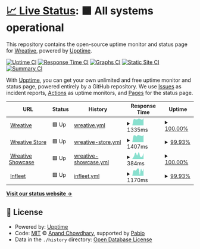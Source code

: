 # [📈 Live Status](https://status.wreative.com): <!--live status--> **🟩 All systems operational**

This repository contains the open-source uptime monitor and status page for [Wreative](https://wreative.com), powered by [Upptime](https://github.com/upptime/upptime).

[![Uptime CI](https://github.com/wreative/status/workflows/Uptime%20CI/badge.svg)](https://github.com/wreative/status/actions?query=workflow%3A%22Uptime+CI%22)
[![Response Time CI](https://github.com/wreative/status/workflows/Response%20Time%20CI/badge.svg)](https://github.com/wreative/status/actions?query=workflow%3A%22Response+Time+CI%22)
[![Graphs CI](https://github.com/wreative/status/workflows/Graphs%20CI/badge.svg)](https://github.com/wreative/status/actions?query=workflow%3A%22Graphs+CI%22)
[![Static Site CI](https://github.com/wreative/status/workflows/Static%20Site%20CI/badge.svg)](https://github.com/wreative/status/actions?query=workflow%3A%22Static+Site+CI%22)
[![Summary CI](https://github.com/wreative/status/workflows/Summary%20CI/badge.svg)](https://github.com/wreative/status/actions?query=workflow%3A%22Summary+CI%22)

With [Upptime](https://upptime.js.org), you can get your own unlimited and free uptime monitor and status page, powered entirely by a GitHub repository. We use [Issues](https://github.com/wreative/status/issues) as incident reports, [Actions](https://github.com/wreative/status/actions) as uptime monitors, and [Pages](https://status.wreative.com) for the status page.

<!--start: status pages-->
<!-- This summary is generated by Upptime (https://github.com/upptime/upptime) -->
<!-- Do not edit this manually, your changes will be overwritten -->
<!-- prettier-ignore -->
| URL | Status | History | Response Time | Uptime |
| --- | ------ | ------- | ------------- | ------ |
| <img alt="" src="https://icons.duckduckgo.com/ip3/wreative.com.ico" height="13"> [Wreative](https://wreative.com) | 🟩 Up | [wreative.yml](https://github.com/wreative/status/commits/HEAD/history/wreative.yml) | <details><summary><img alt="Response time graph" src="./graphs/wreative/response-time-week.png" height="20"> 1335ms</summary><br><a href="https://status.wreative.com/history/wreative"><img alt="Response time 1611" src="https://img.shields.io/endpoint?url=https%3A%2F%2Fraw.githubusercontent.com%2Fwreative%2Fstatus%2FHEAD%2Fapi%2Fwreative%2Fresponse-time.json"></a><br><a href="https://status.wreative.com/history/wreative"><img alt="24-hour response time 1484" src="https://img.shields.io/endpoint?url=https%3A%2F%2Fraw.githubusercontent.com%2Fwreative%2Fstatus%2FHEAD%2Fapi%2Fwreative%2Fresponse-time-day.json"></a><br><a href="https://status.wreative.com/history/wreative"><img alt="7-day response time 1335" src="https://img.shields.io/endpoint?url=https%3A%2F%2Fraw.githubusercontent.com%2Fwreative%2Fstatus%2FHEAD%2Fapi%2Fwreative%2Fresponse-time-week.json"></a><br><a href="https://status.wreative.com/history/wreative"><img alt="30-day response time 1601" src="https://img.shields.io/endpoint?url=https%3A%2F%2Fraw.githubusercontent.com%2Fwreative%2Fstatus%2FHEAD%2Fapi%2Fwreative%2Fresponse-time-month.json"></a><br><a href="https://status.wreative.com/history/wreative"><img alt="1-year response time 1611" src="https://img.shields.io/endpoint?url=https%3A%2F%2Fraw.githubusercontent.com%2Fwreative%2Fstatus%2FHEAD%2Fapi%2Fwreative%2Fresponse-time-year.json"></a></details> | <details><summary><a href="https://status.wreative.com/history/wreative">100.00%</a></summary><a href="https://status.wreative.com/history/wreative"><img alt="All-time uptime 97.43%" src="https://img.shields.io/endpoint?url=https%3A%2F%2Fraw.githubusercontent.com%2Fwreative%2Fstatus%2FHEAD%2Fapi%2Fwreative%2Fuptime.json"></a><br><a href="https://status.wreative.com/history/wreative"><img alt="24-hour uptime 100.00%" src="https://img.shields.io/endpoint?url=https%3A%2F%2Fraw.githubusercontent.com%2Fwreative%2Fstatus%2FHEAD%2Fapi%2Fwreative%2Fuptime-day.json"></a><br><a href="https://status.wreative.com/history/wreative"><img alt="7-day uptime 100.00%" src="https://img.shields.io/endpoint?url=https%3A%2F%2Fraw.githubusercontent.com%2Fwreative%2Fstatus%2FHEAD%2Fapi%2Fwreative%2Fuptime-week.json"></a><br><a href="https://status.wreative.com/history/wreative"><img alt="30-day uptime 96.23%" src="https://img.shields.io/endpoint?url=https%3A%2F%2Fraw.githubusercontent.com%2Fwreative%2Fstatus%2FHEAD%2Fapi%2Fwreative%2Fuptime-month.json"></a><br><a href="https://status.wreative.com/history/wreative"><img alt="1-year uptime 97.43%" src="https://img.shields.io/endpoint?url=https%3A%2F%2Fraw.githubusercontent.com%2Fwreative%2Fstatus%2FHEAD%2Fapi%2Fwreative%2Fuptime-year.json"></a></details>
| <img alt="" src="https://icons.duckduckgo.com/ip3/store.wreative.com.ico" height="13"> [Wreative Store](https://store.wreative.com) | 🟩 Up | [wreative-store.yml](https://github.com/wreative/status/commits/HEAD/history/wreative-store.yml) | <details><summary><img alt="Response time graph" src="./graphs/wreative-store/response-time-week.png" height="20"> 1407ms</summary><br><a href="https://status.wreative.com/history/wreative-store"><img alt="Response time 1376" src="https://img.shields.io/endpoint?url=https%3A%2F%2Fraw.githubusercontent.com%2Fwreative%2Fstatus%2FHEAD%2Fapi%2Fwreative-store%2Fresponse-time.json"></a><br><a href="https://status.wreative.com/history/wreative-store"><img alt="24-hour response time 1526" src="https://img.shields.io/endpoint?url=https%3A%2F%2Fraw.githubusercontent.com%2Fwreative%2Fstatus%2FHEAD%2Fapi%2Fwreative-store%2Fresponse-time-day.json"></a><br><a href="https://status.wreative.com/history/wreative-store"><img alt="7-day response time 1407" src="https://img.shields.io/endpoint?url=https%3A%2F%2Fraw.githubusercontent.com%2Fwreative%2Fstatus%2FHEAD%2Fapi%2Fwreative-store%2Fresponse-time-week.json"></a><br><a href="https://status.wreative.com/history/wreative-store"><img alt="30-day response time 1371" src="https://img.shields.io/endpoint?url=https%3A%2F%2Fraw.githubusercontent.com%2Fwreative%2Fstatus%2FHEAD%2Fapi%2Fwreative-store%2Fresponse-time-month.json"></a><br><a href="https://status.wreative.com/history/wreative-store"><img alt="1-year response time 1376" src="https://img.shields.io/endpoint?url=https%3A%2F%2Fraw.githubusercontent.com%2Fwreative%2Fstatus%2FHEAD%2Fapi%2Fwreative-store%2Fresponse-time-year.json"></a></details> | <details><summary><a href="https://status.wreative.com/history/wreative-store">99.93%</a></summary><a href="https://status.wreative.com/history/wreative-store"><img alt="All-time uptime 99.95%" src="https://img.shields.io/endpoint?url=https%3A%2F%2Fraw.githubusercontent.com%2Fwreative%2Fstatus%2FHEAD%2Fapi%2Fwreative-store%2Fuptime.json"></a><br><a href="https://status.wreative.com/history/wreative-store"><img alt="24-hour uptime 100.00%" src="https://img.shields.io/endpoint?url=https%3A%2F%2Fraw.githubusercontent.com%2Fwreative%2Fstatus%2FHEAD%2Fapi%2Fwreative-store%2Fuptime-day.json"></a><br><a href="https://status.wreative.com/history/wreative-store"><img alt="7-day uptime 99.93%" src="https://img.shields.io/endpoint?url=https%3A%2F%2Fraw.githubusercontent.com%2Fwreative%2Fstatus%2FHEAD%2Fapi%2Fwreative-store%2Fuptime-week.json"></a><br><a href="https://status.wreative.com/history/wreative-store"><img alt="30-day uptime 99.97%" src="https://img.shields.io/endpoint?url=https%3A%2F%2Fraw.githubusercontent.com%2Fwreative%2Fstatus%2FHEAD%2Fapi%2Fwreative-store%2Fuptime-month.json"></a><br><a href="https://status.wreative.com/history/wreative-store"><img alt="1-year uptime 99.95%" src="https://img.shields.io/endpoint?url=https%3A%2F%2Fraw.githubusercontent.com%2Fwreative%2Fstatus%2FHEAD%2Fapi%2Fwreative-store%2Fuptime-year.json"></a></details>
| <img alt="" src="https://icons.duckduckgo.com/ip3/showcase.wreative.com.ico" height="13"> [Wreative Showcase](https://showcase.wreative.com) | 🟩 Up | [wreative-showcase.yml](https://github.com/wreative/status/commits/HEAD/history/wreative-showcase.yml) | <details><summary><img alt="Response time graph" src="./graphs/wreative-showcase/response-time-week.png" height="20"> 384ms</summary><br><a href="https://status.wreative.com/history/wreative-showcase"><img alt="Response time 359" src="https://img.shields.io/endpoint?url=https%3A%2F%2Fraw.githubusercontent.com%2Fwreative%2Fstatus%2FHEAD%2Fapi%2Fwreative-showcase%2Fresponse-time.json"></a><br><a href="https://status.wreative.com/history/wreative-showcase"><img alt="24-hour response time 522" src="https://img.shields.io/endpoint?url=https%3A%2F%2Fraw.githubusercontent.com%2Fwreative%2Fstatus%2FHEAD%2Fapi%2Fwreative-showcase%2Fresponse-time-day.json"></a><br><a href="https://status.wreative.com/history/wreative-showcase"><img alt="7-day response time 384" src="https://img.shields.io/endpoint?url=https%3A%2F%2Fraw.githubusercontent.com%2Fwreative%2Fstatus%2FHEAD%2Fapi%2Fwreative-showcase%2Fresponse-time-week.json"></a><br><a href="https://status.wreative.com/history/wreative-showcase"><img alt="30-day response time 359" src="https://img.shields.io/endpoint?url=https%3A%2F%2Fraw.githubusercontent.com%2Fwreative%2Fstatus%2FHEAD%2Fapi%2Fwreative-showcase%2Fresponse-time-month.json"></a><br><a href="https://status.wreative.com/history/wreative-showcase"><img alt="1-year response time 359" src="https://img.shields.io/endpoint?url=https%3A%2F%2Fraw.githubusercontent.com%2Fwreative%2Fstatus%2FHEAD%2Fapi%2Fwreative-showcase%2Fresponse-time-year.json"></a></details> | <details><summary><a href="https://status.wreative.com/history/wreative-showcase">100.00%</a></summary><a href="https://status.wreative.com/history/wreative-showcase"><img alt="All-time uptime 100.00%" src="https://img.shields.io/endpoint?url=https%3A%2F%2Fraw.githubusercontent.com%2Fwreative%2Fstatus%2FHEAD%2Fapi%2Fwreative-showcase%2Fuptime.json"></a><br><a href="https://status.wreative.com/history/wreative-showcase"><img alt="24-hour uptime 100.00%" src="https://img.shields.io/endpoint?url=https%3A%2F%2Fraw.githubusercontent.com%2Fwreative%2Fstatus%2FHEAD%2Fapi%2Fwreative-showcase%2Fuptime-day.json"></a><br><a href="https://status.wreative.com/history/wreative-showcase"><img alt="7-day uptime 100.00%" src="https://img.shields.io/endpoint?url=https%3A%2F%2Fraw.githubusercontent.com%2Fwreative%2Fstatus%2FHEAD%2Fapi%2Fwreative-showcase%2Fuptime-week.json"></a><br><a href="https://status.wreative.com/history/wreative-showcase"><img alt="30-day uptime 100.00%" src="https://img.shields.io/endpoint?url=https%3A%2F%2Fraw.githubusercontent.com%2Fwreative%2Fstatus%2FHEAD%2Fapi%2Fwreative-showcase%2Fuptime-month.json"></a><br><a href="https://status.wreative.com/history/wreative-showcase"><img alt="1-year uptime 100.00%" src="https://img.shields.io/endpoint?url=https%3A%2F%2Fraw.githubusercontent.com%2Fwreative%2Fstatus%2FHEAD%2Fapi%2Fwreative-showcase%2Fuptime-year.json"></a></details>
| <img alt="" src="https://icons.duckduckgo.com/ip3/infleet.id.ico" height="13"> [Infleet](https://infleet.id/up) | 🟩 Up | [infleet.yml](https://github.com/wreative/status/commits/HEAD/history/infleet.yml) | <details><summary><img alt="Response time graph" src="./graphs/infleet/response-time-week.png" height="20"> 1170ms</summary><br><a href="https://status.wreative.com/history/infleet"><img alt="Response time 1182" src="https://img.shields.io/endpoint?url=https%3A%2F%2Fraw.githubusercontent.com%2Fwreative%2Fstatus%2FHEAD%2Fapi%2Finfleet%2Fresponse-time.json"></a><br><a href="https://status.wreative.com/history/infleet"><img alt="24-hour response time 1520" src="https://img.shields.io/endpoint?url=https%3A%2F%2Fraw.githubusercontent.com%2Fwreative%2Fstatus%2FHEAD%2Fapi%2Finfleet%2Fresponse-time-day.json"></a><br><a href="https://status.wreative.com/history/infleet"><img alt="7-day response time 1170" src="https://img.shields.io/endpoint?url=https%3A%2F%2Fraw.githubusercontent.com%2Fwreative%2Fstatus%2FHEAD%2Fapi%2Finfleet%2Fresponse-time-week.json"></a><br><a href="https://status.wreative.com/history/infleet"><img alt="30-day response time 1182" src="https://img.shields.io/endpoint?url=https%3A%2F%2Fraw.githubusercontent.com%2Fwreative%2Fstatus%2FHEAD%2Fapi%2Finfleet%2Fresponse-time-month.json"></a><br><a href="https://status.wreative.com/history/infleet"><img alt="1-year response time 1182" src="https://img.shields.io/endpoint?url=https%3A%2F%2Fraw.githubusercontent.com%2Fwreative%2Fstatus%2FHEAD%2Fapi%2Finfleet%2Fresponse-time-year.json"></a></details> | <details><summary><a href="https://status.wreative.com/history/infleet">99.93%</a></summary><a href="https://status.wreative.com/history/infleet"><img alt="All-time uptime 99.95%" src="https://img.shields.io/endpoint?url=https%3A%2F%2Fraw.githubusercontent.com%2Fwreative%2Fstatus%2FHEAD%2Fapi%2Finfleet%2Fuptime.json"></a><br><a href="https://status.wreative.com/history/infleet"><img alt="24-hour uptime 100.00%" src="https://img.shields.io/endpoint?url=https%3A%2F%2Fraw.githubusercontent.com%2Fwreative%2Fstatus%2FHEAD%2Fapi%2Finfleet%2Fuptime-day.json"></a><br><a href="https://status.wreative.com/history/infleet"><img alt="7-day uptime 99.93%" src="https://img.shields.io/endpoint?url=https%3A%2F%2Fraw.githubusercontent.com%2Fwreative%2Fstatus%2FHEAD%2Fapi%2Finfleet%2Fuptime-week.json"></a><br><a href="https://status.wreative.com/history/infleet"><img alt="30-day uptime 99.95%" src="https://img.shields.io/endpoint?url=https%3A%2F%2Fraw.githubusercontent.com%2Fwreative%2Fstatus%2FHEAD%2Fapi%2Finfleet%2Fuptime-month.json"></a><br><a href="https://status.wreative.com/history/infleet"><img alt="1-year uptime 99.95%" src="https://img.shields.io/endpoint?url=https%3A%2F%2Fraw.githubusercontent.com%2Fwreative%2Fstatus%2FHEAD%2Fapi%2Finfleet%2Fuptime-year.json"></a></details>

<!--end: status pages-->

[**Visit our status website →**](https://status.wreative.com)

## 📄 License

- Powered by: [Upptime](https://github.com/upptime/upptime)
- Code: [MIT](./LICENSE) © [Anand Chowdhary](https://anandchowdhary.com), supported by [Pabio](https://pabio.com)
- Data in the `./history` directory: [Open Database License](https://opendatacommons.org/licenses/odbl/1-0/)
